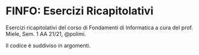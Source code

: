 # FINFO: Esercizi Ricapitolativi
Esercizi ricapitolativi del corso di Fondamenti di Informatica a cura del prof. Miele, Sem. 1 AA 21/21, @polimi.

Il codice è suddiviso in argomenti.
